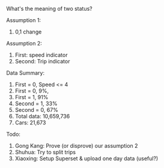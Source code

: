 What's the meaning of two status?

Assumption 1:

1. 0,1 change



Assumption 2:

1. First: speed indicator
2. Second: Trip indicator



Data Summary:

1. First = 0, Speed <= 4
2. First = 0, 9%, 
3. First = 1, 91%
4. Second = 1, 33%
5. Second = 0, 67%
6. Total data: 10,659,736
7. Cars: 21,673



Todo:

1. Gong Kang: Prove (or disprove) our assumption 2
2. Shuhua: Try to split trips
3. Xiaoxing: Setup Superset & upload one day data (useful?)